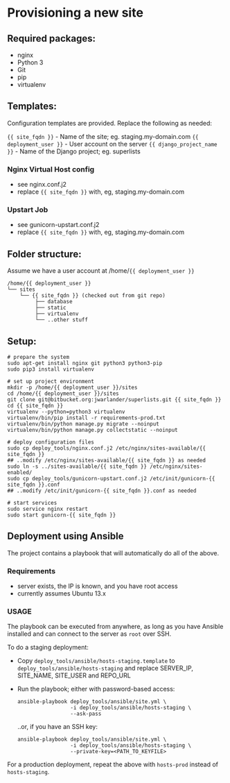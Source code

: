 Provisioning a new site
=======================

## Required packages:

* nginx
* Python 3
* Git
* pip
* virtualenv


## Templates:

Configuration templates are provided. Replace the following as needed:

`{{ site_fqdn }}` - Name of the site; eg. staging.my-domain.com
`{{ deployment_user }}` - User account on the server
`{{ django_project_name }}` - Name of the Django project; eg. superlists


### Nginx Virtual Host config

* see nginx.conf.j2
* replace `{{ site_fqdn }}` with, eg, staging.my-domain.com


### Upstart Job

* see gunicorn-upstart.conf.j2
* replace `{{ site_fqdn }}` with, eg, staging.my-domain.com


## Folder structure:

Assume we have a user account at /home/`{{ deployment_user }}`

    /home/{{ deployment_user }}
    └── sites
        └── {{ site_fqdn }} (checked out from git repo)
             ├── database
             ├── static
             ├── virtualenv
             └── ..other stuff

## Setup:

    # prepare the system
    sudo apt-get install nginx git python3 python3-pip
    sudo pip3 install virtualenv

    # set up project environment
    mkdir -p /home/{{ deployment_user }}/sites
    cd /home/{{ deployment_user }}/sites
    git clone git@bitbucket.org:jwarlander/superlists.git {{ site_fqdn }}
    cd {{ site_fqdn }}
    virtualenv --python=python3 virtualenv
    virtualenv/bin/pip install -r requirements-prod.txt
    virtualenv/bin/python manage.py migrate --noinput
    virtualenv/bin/python manage.py collectstatic --noinput

    # deploy configuration files
    sudo cp deploy_tools/nginx.conf.j2 /etc/nginx/sites-available/{{ site_fqdn }}
    ## ..modify /etc/nginx/sites-available/{{ site_fqdn }} as needed
    sudo ln -s ../sites-available/{{ site_fqdn }} /etc/nginx/sites-enabled/
    sudo cp deploy_tools/gunicorn-upstart.conf.j2 /etc/init/gunicorn-{{ site_fqdn }}.conf
    ## ..modify /etc/init/gunicorn-{{ site_fqdn }}.conf as needed

    # start services
    sudo service nginx restart
    sudo start gunicorn-{{ site_fqdn }}

## Deployment using Ansible

The project contains a playbook that will automatically do all of the above.

### Requirements

-   server exists, the IP is known, and you have root access
-   currently assumes Ubuntu 13.x

### USAGE

The playbook can be executed from anywhere, as long as you have Ansible
installed and can connect to the server as `root` over SSH.

To do a staging deployment:

-   Copy `deploy_tools/ansible/hosts-staging.template` to
    `deploy_tools/ansible/hosts-staging` and replace SERVER_IP,
    SITE_NAME, SITE_USER and REPO_URL
-   Run the playbook; either with password-based access:

        ansible-playbook deploy_tools/ansible/site.yml \
                         -i deploy_tools/ansible/hosts-staging \
                         --ask-pass

    ..or, if you have an SSH key:

        ansible-playbook deploy_tools/ansible/site.yml \
                         -i deploy_tools/ansible/hosts-staging \
                         --private-key=<PATH_TO_KEYFILE>

For a production deployment, repeat the above with `hosts-prod` instead of
`hosts-staging`.
